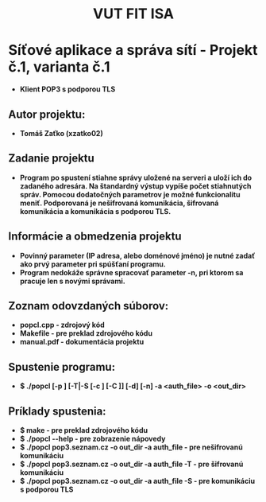 <div align="center">
    <h1>VUT FIT ISA</h1>
</div>

# Síťové aplikace a správa sítí - Projekt č.1, varianta č.1
* **Klient POP3 s podporou TLS**

## Autor projektu:
* **Tomáš Zaťko (xzatko02)**

## Zadanie projektu
* **Program po spustení stiahne správy uložené na serveri a uloží ich do zadaného adresára. Na štandardný výstup vypíše počet stiahnutých správ. Pomocou dodatočných parametrov je možné funkcionalitu meniť. Podporovaná je nešifrovaná komunikácia, šifrovaná komunikácia a komunikácia s podporou TLS.**

## Informácie a obmedzenia projektu
* **Povinný parameter <server> (IP adresa, alebo doménové jméno) je nutné zadať ako prvý parameter pri spúšťaní programu.**
* **Program nedokáže správne spracovať parameter -n, pri ktorom sa pracuje len s novými správami.**

## Zoznam odovzdaných súborov:
* **popcl.cpp - zdrojový kód**
* **Makefile - pre preklad zdrojového kódu**
* **manual.pdf - dokumentácia projektu**

## Spustenie programu:
* **$ ./popcl <server> [-p <port>] [-T|-S [-c <certfile>] [-C <certaddr>]] [-d] [-n] -a <auth_file> -o <out_dir>**

## Príklady spustenia:
* **$ make	- pre preklad zdrojového kódu**
* **$ ./popcl --help 	- pre zobrazenie nápovedy**
* **$ ./popcl pop3.seznam.cz -o out_dir -a auth_file 	- pre nešifrovanú komunikáciu**
* **$ ./popcl pop3.seznam.cz -o out_dir -a auth_file -T 	- pre šifrovanú komunikáciu**
* **$ ./popcl pop3.seznam.cz -o out_dir -a auth_file -S		- pre komunikáciu s podporou TLS**
